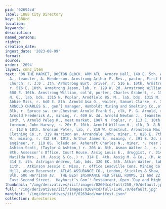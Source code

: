 ```yaml
---
pid: '02694cd'
label: 1888 City Directory
key: 1888cd
location: 
keywords: 
description: 
named_persons: 
rights: 
creation_date: 
ingest_date: '2023-08-09'
format: 
source: 
order: '2694'
layout: cmhc_item
text: 'ON THE MARKET, BOSTON BLOCK. ARM ATL  Armory Hall, 140 E. 5th. Armour Thomas
  A., teamster, A. Henderson. Armstrong Arthur E. Rev., pastor, First Presbyterian
  church, r. 3:0 . Ith. Armstrong Burt, driver, r. 516 E. 10th. Armstrong Irwin Mrs.,
  r. 516 E. 10th. Armstrong Jason, lab, r. 129 W. 2d. Armstrong William, miner, r.
  600 E. 10th. Armstrong William, col’d, porter, Charles Grabert, r. 135 W. 2d. Arndfield
  N. G., lab, bds. 1315 N. Poplar. Arndfield 8S. M., lab, bds. 1315 N. Poplar. Arnold
  Abbie Miss, r. 6¢0 E. 8th. Arnold Asa O., waiter, Samuel Clarke, r. 315 N. Poplar.
  ARNOLD CHARLES G., gen’] manager, Humboldt Mining and Smelting Co.,office, 26 Quincy
  Blk, r. Spruce sw. cor.Chestnut Arnold Frank S., clk, P. G. Arnold, r. 113 E. 10th.
  Arnold Frederick A., mining, r. 409 W. 3d. Arnold Newton J., teamster, r. 112 E.
  10th. \ Arnold Peleg R., meat market, 1007 N. Poplar, r. 113 E. 10th. Arnold Samuel,
  foreman, John Harvey, r. 20+ E. 10th. Arnold William H., clk, D. & R. G. R. R.,
  r. 113 E 10th. Aronson Peter, lab, r. 819 W. Chestnut. Aronstein Max, clk, Manhattan
  Clothing Co.,r. 319 Harrison av. Arrandale John, miner, r. 826 E. 7th. Arthur George
  W., mining, r. 412 EH. 10th. Arthur James B., mining, r. 391 E. 2d. Arvidson August,
  engineer, r. 110 8S. Toledo av. Asheraft Charles N., miner, r. rear 207 E. 6th.
  Ashton Scott, (Taylor & Ashton,) r. 206 W. 8th. Asman Walter J., r. rear 219 E.
  8th. Assessor’s Office, Court House. Assig Louis E., druggist, r. 314 E. 4th. Assig
  Matilda Mrs., (M. Assig & Co.,) r. 314 E. 4th. Assig M. & Co., (M. Assig,) druggists,
  314 E. ith. Astrigan Andrew, lab, bds. 320 EK. 5th. Atkin Walter, lab, r. 130 E.
  11th. . Atkinson Jessie C. Miss, r. office Leadville Cons. Mining Co., Carbonate
  Hill, above Reservoir. ATLAS ASSURANCE CO., London, Stickley & Shaw, agts, De Maineville
  Blk, 600 Harrison av.  THE BEST INSURANCE NED STEEL ROOMS, 21 and 22 5 62     106
  East Second Street.  Hayhurst’s Gom’! Restaurant, Open ‘Day and Might. '
thumbnail: "/img/derivatives/iiif/images/02694cd/full/250,/0/default.jpg"
full: "/img/derivatives/iiif/images/02694cd/full/1140,/0/default.jpg"
manifest: "/img/derivatives/iiif/02694cd/manifest.json"
collection: directories
---
```

